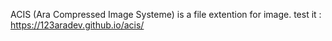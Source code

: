 ACIS (Ara Compressed Image Systeme) is a file extention for image.
test it : https://123aradev.github.io/acis/
